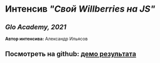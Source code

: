 # Интенсив _"Свой Willberries на JS"_
## _Glo Academy, 2021_

**Автор интенсива:** Александр Ильясов

## Посмотреть на github: [демо результата](https://slesareva-gala.github.io/iPhone13Intensive/)

